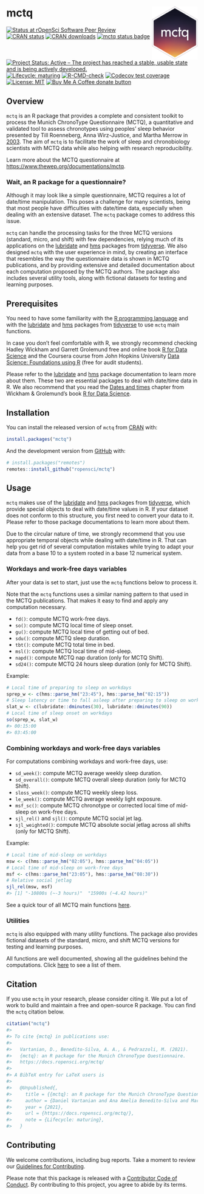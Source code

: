 
<!-- README.md is generated from README.Rmd. Please edit that file -->

# mctq <a href = "https://docs.ropensci.org/mctq/"><img src = "man/figures/logo.png" align="right" height="139" /></a>

<!-- badges: start -->

[![Status at rOpenSci Software Peer
Review](https://badges.ropensci.org/434_status.svg)](https://github.com/ropensci/software-review/issues/434)
[![CRAN
status](https://www.r-pkg.org/badges/version/mctq)](https://cran.r-project.org/package=mctq)
[![CRAN
downloads](https://cranlogs.r-pkg.org/badges/grand-total/mctq)](https://cran.r-project.org/package=mctq)
[![mctq status
badge](https://ropensci.r-universe.dev/badges/mctq)](https://ropensci.r-universe.dev)
[![Project Status: Active – The project has reached a stable, usable
state and is being actively
developed.](https://www.repostatus.org/badges/latest/active.svg)](https://www.repostatus.org/#active)
[![Lifecycle:
maturing](https://img.shields.io/badge/lifecycle-maturing-blue.svg)](https://lifecycle.r-lib.org/articles/stages.html#maturing)
[![R-CMD-check](https://github.com/ropensci/mctq/workflows/R-CMD-check/badge.svg)](https://github.com/ropensci/mctq/actions)
[![Codecov test
coverage](https://codecov.io/gh/ropensci/mctq/branch/main/graph/badge.svg)](https://app.codecov.io/gh/ropensci/mctq?branch=main)
[![License:
MIT](https://img.shields.io/badge/license-MIT-green)](https://choosealicense.com/licenses/mit/)
[![Buy Me A Coffee donate
button](https://img.shields.io/badge/buy%20me%20a%20coffee-donate-yellow.svg)](https://ko-fi.com/danielvartan)
<!-- badges: end -->

## Overview

`mctq` is an R package that provides a complete and consistent toolkit
to process the Munich ChronoType Questionnaire (MCTQ), a quantitative
and validated tool to assess chronotypes using peoples’ sleep behavior
presented by Till Roenneberg, Anna Wirz-Justice, and Martha Merrow in
[2003](https://doi.org/10.1177/0748730402239679). The aim of `mctq` is
to facilitate the work of sleep and chronobiology scientists with MCTQ
data while also helping with research reproducibility.

Learn more about the MCTQ questionnaire at
<https://www.thewep.org/documentations/mctq>.

### Wait, an R package for a questionnaire?

Although it may look like a simple questionnaire, MCTQ requires a lot of
date/time manipulation. This poses a challenge for many scientists,
being that most people have difficulties with date/time data, especially
when dealing with an extensive dataset. The `mctq` package comes to
address this issue.

`mctq` can handle the processing tasks for the three MCTQ versions
(standard, micro, and shift) with few dependencies, relying much of its
applications on the [lubridate](https://lubridate.tidyverse.org/) and
[hms](https://hms.tidyverse.org/) packages from
[tidyverse](https://www.tidyverse.org/). We also designed `mctq` with
the user experience in mind, by creating an interface that resembles the
way the questionnaire data is shown in MCTQ publications, and by
providing extensive and detailed documentation about each computation
proposed by the MCTQ authors. The package also includes several utility
tools, along with fictional datasets for testing and learning purposes.

## Prerequisites

You need to have some familiarity with the [R programming
language](https://www.r-project.org/) and with the
[lubridate](https://lubridate.tidyverse.org/) and
[hms](https://hms.tidyverse.org/) packages from
[tidyverse](https://www.tidyverse.org/) to use `mctq` main functions.

In case you don’t feel comfortable with R, we strongly recommend
checking Hadley Wickham and Garrett Grolemund free and online book [R
for Data Science](https://r4ds.had.co.nz/) and the Coursera course from
John Hopkins University [Data Science: Foundations using
R](https://www.coursera.org/specializations/data-science-foundations-r)
(free for audit students).

Please refer to the [lubridate](https://lubridate.tidyverse.org/) and
[hms](https://hms.tidyverse.org/) package documentation to learn more
about them. These two are essential packages to deal with date/time data
in R. We also recommend that you read the [Dates and
times](https://r4ds.had.co.nz/dates-and-times.html) chapter from Wickham
& Grolemund’s book [R for Data Science](https://r4ds.had.co.nz/).

## Installation

You can install the released version of `mctq` from
[CRAN](https://CRAN.R-project.org) with:

``` r
install.packages("mctq")
```

And the development version from [GitHub](https://github.com/) with:

``` r
# install.packages("remotes")
remotes::install_github("ropensci/mctq")
```

## Usage

`mctq` makes use of the [lubridate](https://lubridate.tidyverse.org/)
and [hms](https://hms.tidyverse.org/) packages from
[tidyverse](https://www.tidyverse.org/), which provide special objects
to deal with date/time values in R. If your dataset does not conform to
this structure, you first need to convert your data to it. Please refer
to those package documentations to learn more about them.

Due to the circular nature of time, we strongly recommend that you use
appropriate temporal objects while dealing with date/time in R. That can
help you get rid of several computation mistakes while trying to adapt
your data from a base 10 to a system rooted in a base 12 numerical
system.

### Workdays and work-free days variables

After your data is set to start, just use the `mctq` functions below to
process it.

Note that the `mctq` functions uses a similar naming pattern to that
used in the MCTQ publications. That makes it easy to find and apply any
computation necessary.

-   `fd()`: compute MCTQ work-free days.
-   `so()`: compute MCTQ local time of sleep onset.
-   `gu()`: compute MCTQ local time of getting out of bed.
-   `sdu()`: compute MCTQ sleep duration.
-   `tbt()`: compute MCTQ total time in bed.
-   `msl()`: compute MCTQ local time of mid-sleep.
-   `napd()`: compute MCTQ nap duration (only for MCTQ Shift).
-   `sd24()`: compute MCTQ 24 hours sleep duration (only for MCTQ
    Shift).

Example:

``` r
# Local time of preparing to sleep on workdays
sprep_w <- c(hms::parse_hm("23:45"), hms::parse_hm("02:15"))
# Sleep latency or time to fall asleep after preparing to sleep on workdays
slat_w <- c(lubridate::dminutes(30), lubridate::dminutes(90))
# Local time of sleep onset on workdays
so(sprep_w, slat_w)
#> 00:15:00
#> 03:45:00
```

### Combining workdays and work-free days variables

For computations combining workdays and work-free days, use:

-   `sd_week()`: compute MCTQ average weekly sleep duration.
-   `sd_overall()`: compute MCTQ overall sleep duration (only for MCTQ
    Shift).
-   `sloss_week()`: compute MCTQ weekly sleep loss.
-   `le_week()`: compute MCTQ average weekly light exposure.
-   `msf_sc()`: compute MCTQ chronotype or corrected local time of
    mid-sleep on work-free days.
-   `sjl_rel()` and `sjl()`: compute MCTQ social jet lag.
-   `sjl_weighted()`: compute MCTQ absolute social jetlag across all
    shifts (only for MCTQ Shift).

Example:

``` r
# Local time of mid-sleep on workdays
msw <- c(hms::parse_hm("02:05"), hms::parse_hm("04:05"))
# Local time of mid-sleep on work-free days
msf <- c(hms::parse_hm("23:05"), hms::parse_hm("08:30"))
# Relative social jetlag
sjl_rel(msw, msf)
#> [1] "-10800s (~-3 hours)"  "15900s (~4.42 hours)"
```

See a quick tour of all MCTQ main functions
[here](https://docs.ropensci.org/mctq/articles/mctq.html).

### Utilities

`mctq` is also equipped with many utility functions. The package also
provides fictional datasets of the standard, micro, and shift MCTQ
versions for testing and learning purposes.

All functions are well documented, showing all the guidelines behind the
computations. Click
[here](https://docs.ropensci.org/mctq/reference/index.html) to see a
list of them.

## Citation

If you use `mctq` in your research, please consider citing it. We put a
lot of work to build and maintain a free and open-source R package. You
can find the `mctq` citation below.

``` r
citation("mctq")
#> 
#> To cite {mctq} in publications use:
#> 
#>   Vartanian, D., Benedito-Silva, A. A., & Pedrazzoli, M. (2021).
#>   {mctq}: an R package for the Munich ChronoType Questionnaire.
#>   https://docs.ropensci.org/mctq/
#> 
#> A BibTeX entry for LaTeX users is
#> 
#>   @Unpublished{,
#>     title = {{mctq}: an R package for the Munich ChronoType Questionnaire},
#>     author = {Daniel Vartanian and Ana Amelia Benedito-Silva and Mario Pedrazzoli},
#>     year = {2021},
#>     url = {https://docs.ropensci.org/mctq/},
#>     note = {Lifecycle: maturing},
#>   }
```

## Contributing

We welcome contributions, including bug reports. Take a moment to review
our [Guidelines for
Contributing](https://docs.ropensci.org/mctq/CONTRIBUTING.html).

Please note that this package is released with a [Contributor Code of
Conduct](https://ropensci.org/code-of-conduct/). By contributing to this
project, you agree to abide by its terms.
